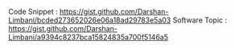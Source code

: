 Code Snippet : https://gist.github.com/Darshan-Limbani/bcded273652026e06a18ad29783e5a03
Software Topic : https://gist.github.com/Darshan-Limbani/a9394c8237bca15824835a700f5146a5